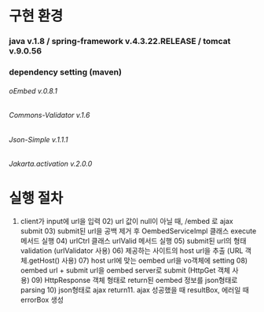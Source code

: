 # 구현 환경
### java v.1.8 / spring-framework v.4.3.22.RELEASE / tomcat v.9.0.56
### dependency setting (maven)
###### oEmbed v.0.8.1
###### Commons-Validator v.1.6
###### Json-Simple v.1.1.1
###### Jakarta.activation v.2.0.0

# 실행 절차 
01) client가 input에 url을 입력 02) url 값이 null이 아닐 때, /embed 로 ajax submit 03) submit된 url을 공백 제거 후 OembedServiceImpl 클래스 execute 메서드 실행 04) urlCtrl 클래스 urlValid 메서드 실행 05) submit된 url의 형태 validation (urlValidator 사용) 06) 제공하는 사이트의 host url을 추출 (URL 객체.getHost() 사용) 07) host url에 맞는 oembed url을 vo객체에 setting 08) oembed url + submit url을 oembed server로 submit (HttpGet 객체 사용) 09) HttpResponse 객체 형태로 return된 oembed 정보를 json형태로 parsing 10) json형태로 ajax return11. ajax 성공했을 때 resultBox, 에러일 때 errorBox 생성

